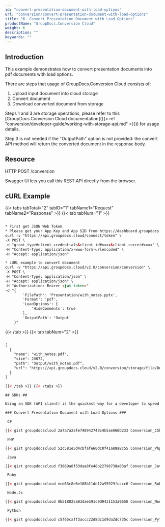 ```yaml
---
id: "convert-presentation-document-with-load-options"
url: "conversion/convert-presentation-document-with-load-options"
title: "6. Convert Presentation Document with Load Options"
productName: "GroupDocs.Conversion Cloud"
weight: 6
description: ""
keywords: ""
---
```


## Introduction ##

This example demonstrates how to convert presentation documents into pdf documents with load options.

There are steps that usage of GroupDocs.Conversion Cloud consists of:

   1. Upload input document into cloud storage
   2. Convert document
   3. Download converted document from storage

Steps 1 and 3 are storage operations, please refer to this [GroupDocs.Conversion Cloud documentation]({{< ref "conversion/developer-guide/working-with-storage-api.md" >}})) for usage details.

Step 3 is not needed if the "OutputPath" option is not provided: the convert API method will return the converted document in the response body.

## Resource ##

HTTP POST /conversion

Swagger UI lets you call this REST API directly from the browser.

## cURL Example ##

{{< tabs tabTotal="2" tabID="1" tabName1="Request" tabName2="Response" >}} {{< tab tabNum="1" >}}

```html

* First get JSON Web Token
* Please get your App Key and App SID from https://dashboard.groupdocs.cloud/#/apps. Kindly place App Key in "client_secret" and App SID in "client_id" argument.
curl -v "https://api.groupdocs.cloud/connect/token" \
-X POST \
-d "grant_type#client_credentials&client_id#xxxx&client_secret#xxxx" \
-H "Content-Type: application/x-www-form-urlencoded" \
-H "Accept: application/json"

* cURL example to convert document
curl -v "https://api.groupdocs.cloud/v2.0/conversion/conversion" \
-X POST \
-H "Content-Type: application/json" \
-H "Accept: application/json" \
-H "Authorization: Bearer <jwt token>"
-d "{
        'FilePath': 'Presentation/with_notes.pptx',
        'Format': 'pdf',
        'LoadOptions': {
            'HideComments': true
        },
        'OutputPath': 'Output'
    }"

```

{{< /tab >}} {{< tab tabNum="2" >}}

```html

[
  {
    "name": "with_notes.pdf",
    "size": 20072,
    "path": "Output/with_notes.pdf",
    "url": "https://api.groupdocs.cloud/v2.0/conversion/storage/file/Output/with_notes.pdf"
  }
]

{{< /tab >}} {{< /tabs >}}

## SDKs ##

Using an SDK (API client) is the quickest way for a developer to speed up the development. An SDK takes care of a lot of low-level details of making requests and handling responses and lets you focus on writing code specific to your particular project. Check out our [GitHub repository](https://github.com/groupdocs-conversion-cloud) for a complete list of GroupDocs.Conversion Cloud SDKs along with working examples, to get you started in no time. Please check [Available SDKs]({{< ref "conversion/getting-started/available-sdks.md" >}}) article to learn how to add an SDK to your project.

### Convert Presentation Document with Load Options ###

 C#

{{< gist groupdocscloud 2a7a7a2afe748942748c4b5ae066b233 Conversion_CSharp_Load_Options_Presentation.cs >}}

 PHP

{{< gist groupdocscloud 52c581e5d4cbfafe60dc0f41a88a8c55 Conversion_Php_Load_Options_Presentation.php >}}

 Java

{{< gist groupdocscloud f3869a8f33daa0fe48b22798738a03af Conversion_Java_Load_Options_Presentation.java >}}

 Ruby

{{< gist groupdocscloud ecd63c8e6e188b11de12a95929fcccc6 Conversion_Ruby_Load_Options_Presentation.rb >}}

 Node.Js

{{< gist groupdocscloud 0b518025a03dae691c9d9421153a9650 Conversion_Node_Load_Options_Presentation.js >}}

 Python

{{< gist groupdocscloud c5f65caff3accc22d8dc1d9da2dc735c Conversion_Python_Load_Options_Presentation.py >}}

